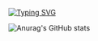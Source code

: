 [![Typing SVG](https://readme-typing-svg.demolab.com?font=lato&pause=1000&color=BAD974&multiline=true&width=435&lines=Hi%2C+I'm+Alex!+A+Full-Stack+Software+Developer)](https://git.io/typing-svg)

![Anurag's GitHub stats](https://github-readme-stats.vercel.app/api?username=vallem13&hide=stars,prs,contribs&show_icons=true&theme=aura_dark)

<!-- ![Peek 2020-07-09 15-53](https://user-images.githubusercontent.com/7910856/87048834-84abea80-c1fc-11ea-9342-27b96a046ba4.gif) -->

<!--
**vallem13/vallem13** is a ✨ _special_ ✨ repository because its `README.md` (this file) appears on your GitHub profile.

Here are some ideas to get you started:

- 🔭 I’m currently working on ...
- 🌱 I’m currently learning ...
- 👯 I’m looking to collaborate on ...
- 🤔 I’m looking for help with ...
- 💬 Ask me about ...
- 📫 How to reach me: ...
- 😄 Pronouns: ...
- ⚡ Fun fact: ...
-->
